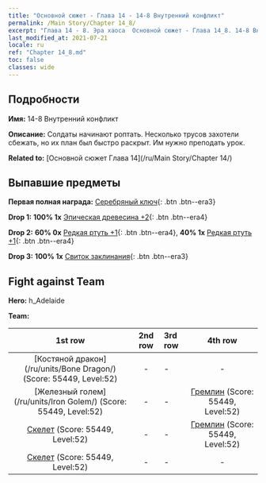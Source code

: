 ```yaml
---
title: "Основной сюжет - Глава 14 - 14-8 Внутренний конфликт"
permalink: /Main Story/Chapter 14_8/
excerpt: "Глава 14 - 8. Эра хаоса  Основной сюжет - Глава 14_8. 14-8 Внутренний конфликт"
last_modified_at: 2021-07-21
locale: ru
ref: "Chapter 14_8.md"
toc: false
classes: wide
---
```


## Подробности

 **Имя:** 14-8 Внутренний конфликт

 **Описание:** Солдаты начинают роптать. Несколько трусов захотели сбежать, но их план был быстро раскрыт. Им нужно преподать урок.

 **Related to:** [Основной сюжет Глава 14](/ru/Main Story/Chapter 14/)

## Выпавшие предметы

 **Первая полная награда:** [Серебряный ключ](/ItemsRU/con_693/){: .btn .btn--era3}

 **Drop 1:** **100% 1x** [Эпическая древесина +2](/ItemsRU/mat_48/){: .btn .btn--era4}

 **Drop 2:** **60% 0x** [Редкая ртуть +1](/ItemsRU/mat_42/){: .btn .btn--era4}, **40% 1x** [Редкая ртуть +1](/ItemsRU/mat_42/){: .btn .btn--era4}

 **Drop 3:** **100% 1x** [Свиток заклинания](/ItemsRU/con_694/){: .btn .btn--era3}


## Fight against Team
 **Hero:** h_Adelaide

 **Team:**


  | 1st row | 2nd row | 3rd row | 4th row |
  |:----:|:----:|:----|:----:|
  | [Костяной дракон](/ru/units/Bone Dragon/) (Score: 55449, Level:52)  | - | - | - |
  | [Железный голем](/ru/units/Iron Golem/) (Score: 55449, Level:52)  | - | - | [Гремлин](/ru/units/Gremlin/) (Score: 55449, Level:52)  |
  | [Скелет](/ru/units/Skeleton/) (Score: 55449, Level:52)  | - | - | [Гремлин](/ru/units/Gremlin/) (Score: 55449, Level:52)  |
  | [Скелет](/ru/units/Skeleton/) (Score: 55449, Level:52)  | - | - | - |


